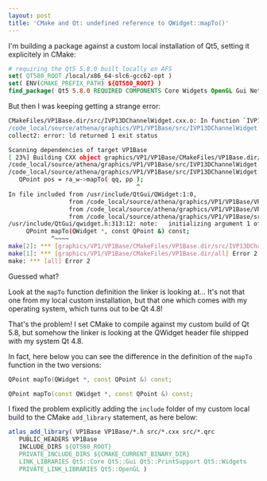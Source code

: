 ```yaml
---
layout: post
title: 'CMake and Qt: undefined reference to QWidget::mapTo()'
---
```


I'm building a package against a custom local installation of Qt5, setting it explicitely in CMake:

```cmake
# requiring the Qt5 5.8.0 built locally on AFS
set( QT580_ROOT /local/x86_64-slc6-gcc62-opt )
set( ENV(CMAKE_PREFIX_PATH) ${QT580_ROOT} )
find_package( Qt5 5.8.0 REQUIRED COMPONENTS Core Widgets OpenGL Gui Network PrintSupport  HINTS ${QT580_ROOT} )
```

But then I was keeping getting a strange error:

```bash
CMakeFiles/VP1Base.dir/src/IVP13DChannelWidget.cxx.o: In function `IVP13DChannelWidget::getSnapshot(bool, int, bool)':
/code_local/source/athena/graphics/VP1/VP1Base/src/IVP13DChannelWidget.cxx:174: undefined reference to `QWidget::mapTo(QWidget*, QPoint const&) const'
collect2: error: ld returned 1 exit status
```


```bash
Scanning dependencies of target VP1Base
[ 23%] Building CXX object graphics/VP1/VP1Base/CMakeFiles/VP1Base.dir/src/IVP13DChannelWidget.cxx.o
/code_local/source/athena/graphics/VP1/VP1Base/src/IVP13DChannelWidget.cxx: In member function 'virtual QPixmap IVP13DChannelWidget::getSnapshot(bool, int, bool)':
/code_local/source/athena/graphics/VP1/VP1Base/src/IVP13DChannelWidget.cxx:174:36: error: invalid conversion from 'const QWidget*' to 'QWidget*' [-fpermissive]
   QPoint pos = ra_w->mapTo( qq, pp );
                                    ^
In file included from /usr/include/QtGui/QWidget:1:0,
                 from /code_local/source/athena/graphics/VP1/VP1Base/VP1Base/IVP1ChannelWidget.h:22,
                 from /code_local/source/athena/graphics/VP1/VP1Base/VP1Base/IVP13DChannelWidget.h:18,
                 from /code_local/source/athena/graphics/VP1/VP1Base/src/IVP13DChannelWidget.cxx:15:
/usr/include/QtGui/qwidget.h:313:12: note:   initializing argument 1 of 'QPoint QWidget::mapTo(QWidget*, const QPoint&) const'
     QPoint mapTo(QWidget *, const QPoint &) const;
            ^~~~~
make[2]: *** [graphics/VP1/VP1Base/CMakeFiles/VP1Base.dir/src/IVP13DChannelWidget.cxx.o] Error 1
make[1]: *** [graphics/VP1/VP1Base/CMakeFiles/VP1Base.dir/all] Error 2
make: *** [all] Error 2
```

Guessed what?

Look at the `mapTo` function definition the linker is looking at... It's not that one from my local custom installation, but that one which comes with my operating system, which turns out to be Qt 4.8!

That's the problem! I set CMake to compile against my custom build of Qt 5.8, but somehow the linker is looking at the QWidget header file shipped with my system Qt 4.8.

In fact, here below you can see the difference in the definition of the
`mapTo` function in the two versions:

```cpp
QPoint mapTo(QWidget *, const QPoint &) const;
```

```cpp
QPoint mapTo(const QWidget *, const QPoint &) const;
```

I fixed the problem explicitly adding the `include` folder of my custom local build to the CMake `add_library` statement, as here below:

```cmake
atlas_add_library( VP1Base VP1Base/*.h src/*.cxx src/*.qrc
   PUBLIC_HEADERS VP1Base
   INCLUDE_DIRS ${QT580_ROOT}
   PRIVATE_INCLUDE_DIRS ${CMAKE_CURRENT_BINARY_DIR}
   LINK_LIBRARIES Qt5::Core Qt5::Gui Qt5::PrintSupport Qt5::Widgets 
   PRIVATE_LINK_LIBRARIES Qt5::OpenGL )
```

